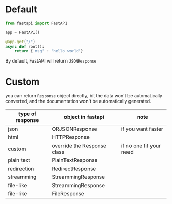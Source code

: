 # Default

``` Python
from fastapi import FastAPI

app = FastAPI()

@app.get("/")
async def root():
    return {'msg' : 'hello world'}
```

By default, FastAPI will return `JSONResponse`

# Custom

you can return `Response` object directly, bit the data won't be automatically converted, and the documentation won't be automatically generated.

| type of response | object in fastapi  | note |
|------------------|--------------------|------|
| json   | ORJSONResponse  |      if you want faster|
|html|HTTPResponse||
|custom|override the Response class|if no one fit your need|
|plain text|PlainTextResponse|
|redirection|RedirectResponse|
|streamming|StreammingResponse|
|file-like|StreammingResponse|
|file-like|FileResponse|
